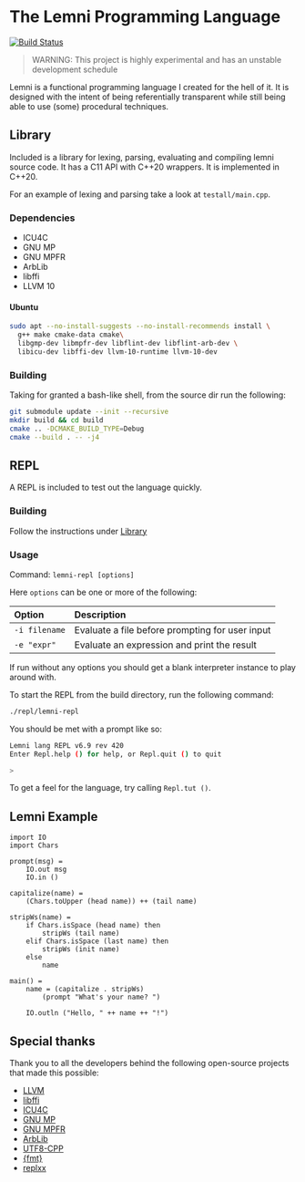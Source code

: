 # The Lemni Programming Language

[![Build Status](https://travis-ci.org/RamblingMadMan/lemni.svg?branch=master)](https://travis-ci.org/RamblingMadMan/lemni)

> WARNING: This project is highly experimental and has an unstable development schedule

Lemni is a functional programming language I created for the hell of it. It is designed with the intent of being referentially transparent while still being able to use (some) procedural techniques.

## Library

Included is a library for lexing, parsing, evaluating and compiling lemni source code. It has a C11 API with C++20 wrappers. It is implemented in C++20.

For an example of lexing and parsing take a look at `testall/main.cpp`.

### Dependencies

- ICU4C
- GNU MP
- GNU MPFR
- ArbLib
- libffi
- LLVM 10

#### Ubuntu

```bash
sudo apt --no-install-suggests --no-install-recommends install \
  g++ make cmake-data cmake\
  libgmp-dev libmpfr-dev libflint-dev libflint-arb-dev \
  libicu-dev libffi-dev llvm-10-runtime llvm-10-dev
```

### Building

Taking for granted a bash-like shell, from the source dir run the following:

```bash
git submodule update --init --recursive
mkdir build && cd build
cmake .. -DCMAKE_BUILD_TYPE=Debug
cmake --build . -- -j4
```

## REPL

A REPL is included to test out the language quickly.

### Building

Follow the instructions under [Library](#Library)

### Usage

Command: `lemni-repl [options]`

Here `options` can be one or more of the following:

| Option | Description |
|:-------|:------------|
| `-i filename` | Evaluate a file before prompting for user input |
| `-e "expr"`   | Evaluate an expression and print the result     |

If run without any options you should get a blank interpreter instance to play around with.

To start the REPL from the build directory, run the following command:

```bash
./repl/lemni-repl
```

You should be met with a prompt like so:

```bash
Lemni lang REPL v6.9 rev 420
Enter Repl.help () for help, or Repl.quit () to quit

>
```

To get a feel for the language, try calling `Repl.tut ()`.

## Lemni Example

```
import IO
import Chars

prompt(msg) =
	IO.out msg
	IO.in ()

capitalize(name) =
	(Chars.toUpper (head name)) ++ (tail name)

stripWs(name) =
	if Chars.isSpace (head name) then
		stripWs (tail name)
	elif Chars.isSpace (last name) then
		stripWs (init name)
	else
		name

main() =
	name = (capitalize . stripWs)
		(prompt "What's your name? ")
	
	IO.outln ("Hello, " ++ name ++ "!")
``` 

## Special thanks

Thank you to all the developers behind the following open-source projects that made this possible:

- [LLVM](https://llvm.org/)
- [libffi](https://sourceware.org/libffi/)
- [ICU4C](http://site.icu-project.org/)
- [GNU MP](https://gmplib.org/)
- [GNU MPFR](https://www.mpfr.org/)
- [ArbLib](http://arblib.org/)
- [UTF8-CPP](https://github.com/nemtrif/utfcpp)
- [{fmt}](https://fmt.dev/)
- [replxx](https://github.com/AmokHuginnsson/replxx)
